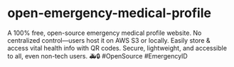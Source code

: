 # open-emergency-medical-profile
A 100% free, open-source emergency medical profile website. No centralized control—users host it on AWS S3 or locally. Easily store &amp; access vital health info with QR codes. Secure, lightweight, and accessible to all, even non-tech users. 🚑🔒 #OpenSource #EmergencyID

